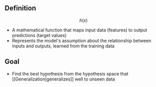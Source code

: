 ## Definition

$$
h(x)
$$

- A mathematical function that maps input data (features) to output predictions (target values)
- Represents the model's assumption about the relationship between inputs and outputs, learned from the training data

## Goal

- Find the best hypothesis from the hypothesis space that [[Generalization|generalizes]] well to unseen data